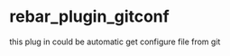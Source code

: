 rebar_plugin_gitconf
====================

this plug in could be automatic get configure file from git
